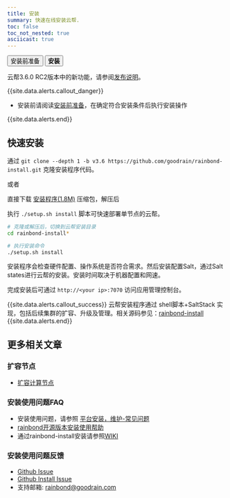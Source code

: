 ```yaml
---
title: 安装
summary: 快速在线安装云帮.
toc: false
toc_not_nested: true
asciicast: true
---
```


<div class="filters filters-big clearfix">
    <a href="before-installation.html"><button class="filter-button ">安装前准备</button></a>
    <a href="online-installation.html"><button class="filter-button current"><strong>安装</strong></button></a>
</div>

云帮3.6.0 RC2版本中的新功能，请参阅[发布说明](https://github.com/goodrain/rainbond/releases/tag/v3.6-rc.2)。

{{site.data.alerts.callout_danger}}

- 安装前请阅读[安装前准备](before-installation.html)，在确定符合安装条件后执行安装操作

{{site.data.alerts.end}}

## 快速安装

通过 `git clone --depth 1 -b v3.6 https://github.com/goodrain/rainbond-install.git` 克隆安装程序代码。

或者

直接下载 [安装程序(1.8M)](https://github.com/goodrain/rainbond-install/archive/v3.6.zip) 压缩包，解压后

执行 `./setup.sh install` 脚本可快速部署单节点的云帮。

```bash
# 克隆或解压后，切换到云帮安装目录
cd rainbond-install*

# 执行安装命令
./setup.sh install
```

安装程序会检查硬件配置、操作系统是否符合需求。然后安装配置Salt，通过Salt states进行云帮的安装。安装时间取决于机器配置和网速。

完成安装后可通过 `http://<your ip>:7070` 访问应用管理控制台。


{{site.data.alerts.callout_success}}
云帮安装程序通过 shell脚本+SaltStack 实现，包括后续集群的扩容、升级及管理。相关源码参见：[rainbond-install](https://github.com/goodrain/rainbond-install)
{{site.data.alerts.end}}


## 更多相关文章

### 扩容节点

- [扩容计算节点](platform-maintenance/add-compute-node/install-command.html)

### 安装使用问题FAQ

- 安装使用问题，请参照 [平台安装，维护-常见问题](FAQs/install-maintenance-faqs.html)
- [rainbond开源版本安装使用帮助](https://t.goodrain.com/t/rainbond/359)
- 通过rainbond-install安装请参照[WIKI](https://github.com/goodrain/rainbond-install/wiki)

### 安装使用问题反馈

- [Github Issue](https://github.com/goodrain/rainbond/issues/new)
- [Github Install Issue](https://github.com/goodrain/rainbond-install/issues/new)
- 支持邮箱: rainbond@goodrain.com
